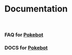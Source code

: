 # Documentation

<br>



### **FAQ** for <a href="https://github.com/Wonder-Toast/Documentation/wiki/FAQ-%F0%9F%A7%99">Pokebot</a> 

### **DOCS** for <a href="https://github.com/Wonder-Toast/Documentation/blob/master/pokebot.md">Pokebot</a> 
